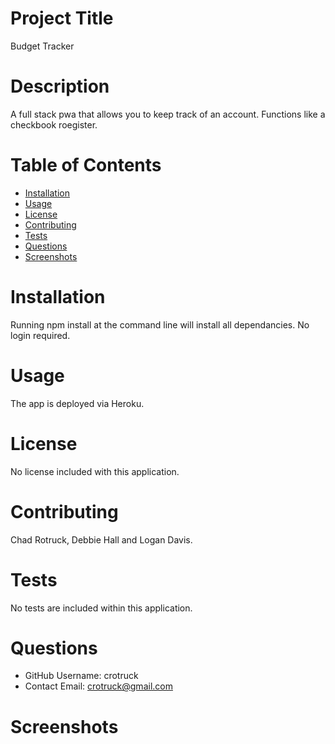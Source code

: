 # Project Title

Budget Tracker

# Description

A full stack pwa that allows you to keep track of an account. Functions like a checkbook roegister.

# Table of Contents

- [Installation](#installation)
- [Usage](#usage)
- [License](#license)
- [Contributing](#contributing)
- [Tests](#tests)
- [Questions](#questions)
- [Screenshots](#screenshots)

# Installation

Running npm install at the command line will install all dependancies. No login required.

# Usage

The app is deployed via Heroku.

# License

No license included with this application.

# Contributing

Chad Rotruck, Debbie Hall and Logan Davis.

# Tests

No tests are included within this application.

# Questions

- GitHub Username: crotruck
- Contact Email: crotruck@gmail.com

# Screenshots
